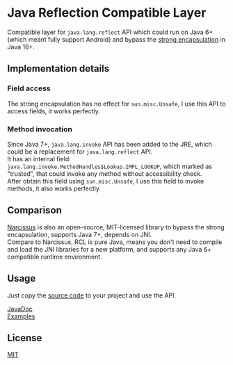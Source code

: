# Java Reflection Compatible Layer
Compatible layer for `java.lang.reflect` API which could run on Java 6+ (which meant fully support Android) and bypass the [strong encapsulation](https://dev.java/learn/modules/strong-encapsulation/) in Java 16+.

## Implementation details
### Field access
The strong encapsulation has no effect for `sun.misc.Unsafe`, I use this API to access fields, it works perfectly.  
### Method invocation
Since Java 7+, `java.lang.invoke` API has been added to the JRE, which could be a replacement for `java.lang.reflect` API.  
It has an internal field: `java.lang.invoke.MethodHandles$Lookup.IMPL_LOOKUP`, which marked as "trusted", that could invoke any method without accessibility check.   
After obtain this field using `sun.misc.Unsafe`, I use this field to invoke methods, it also works perfectly.

## Comparison
[Narcissus](https://github.com/toolfactory/narcissus) is also an open-source, MIT-licensed library to bypass the strong encapsulation, supports Java 7+, depends on JNI.  
Compare to Narcissus, RCL is pure Java, means you don't need to compile and load the JNI libraries for a new platform, and supports any Java 6+ compatible runtime environment.

## Usage
Just copy the [source code](/src/main/java/com/tianscar/reflect/Reflects.java) to your project and use the API.

[JavaDoc](https://docs.tianscar.com/reflect-compat)  
[Examples](/src/test/java/com/tianscar/reflect/test/ReflectsTest.java)

## License
[MIT](/LICENSE)
